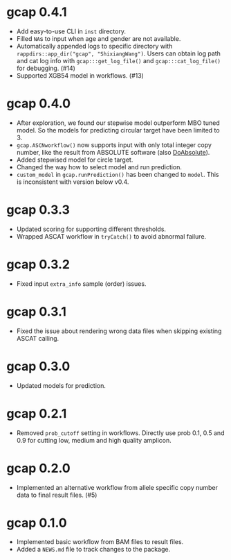 # gcap 0.4.1

- Add easy-to-use CLI in `inst` directory.
- Filled `NA`s to input when age and gender are not available.
- Automatically appended logs to specific directory with `rappdirs::app_dir("gcap", "ShixiangWang")`.
Users can obtain log path and cat log info with `gcap:::get_log_file()` and `gcap:::cat_log_file()`
for debugging. (#14)
- Supported XGB54 model in workflows. (#13)

# gcap 0.4.0

- After exploration, we found our stepwise model outperform MBO tuned model.
So the models for predicting circular target have been limited to 3.
- `gcap.ASCNworkflow()` now supports input with only total integer copy number,
like the result from ABSOLUTE software (also [DoAbsolute](https://github.com/ShixiangWang/DoAbsolute)).
- Added stepwised model for circle target.
- Changed the way how to select model and run prediction.
- `custom_model` in `gcap.runPrediction()` has been changed to `model`. This is
inconsistent with version below v0.4.

# gcap 0.3.3

* Updated scoring for supporting different thresholds.
* Wrapped ASCAT workflow in `tryCatch()` to avoid abnormal failure.

# gcap 0.3.2

* Fixed input `extra_info` sample (order) issues.

# gcap 0.3.1

* Fixed the issue about rendering wrong data files when skipping existing ASCAT
calling.

# gcap 0.3.0

* Updated models for prediction.

# gcap 0.2.1

* Removed `prob_cutoff` setting in workflows. Directly use prob
0.1, 0.5 and 0.9 for cutting low, medium and high quality amplicon.

# gcap 0.2.0

* Implemented an alternative workflow from allele specific copy number data
to final result files. (#5)

# gcap 0.1.0

* Implemented basic workflow from BAM files to result files.
* Added a `NEWS.md` file to track changes to the package.
